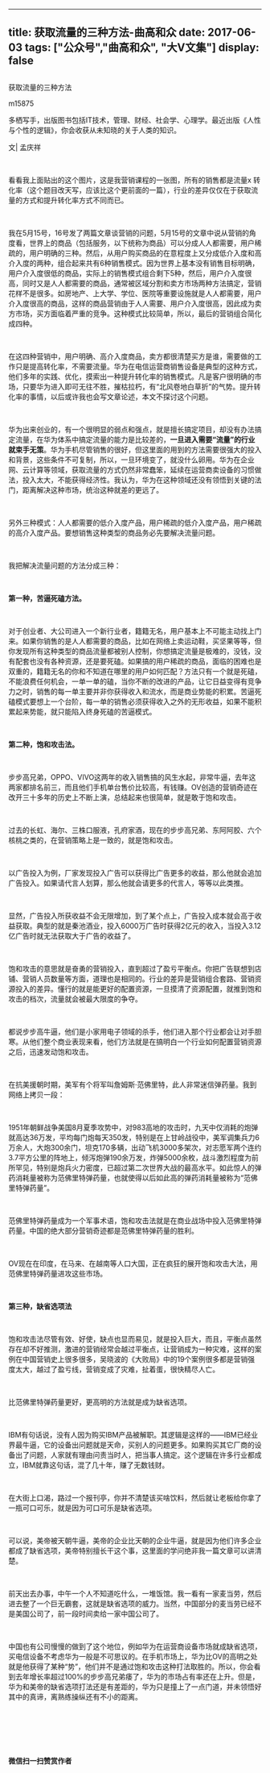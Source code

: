 
---
title:   获取流量的三种方法-曲高和众
date: 2017-06-03
tags: ["公众号","曲高和众", "大V文集"]
display: false
---


## 



获取流量的三种方法




m15875




多栖写手，出版图书包括IT技术，管理、财经、社会学、心理学。最近出版《人性与个性的逻辑》，你会收获从未知晓的关于人类的知识。


文| 孟庆祥

&nbsp;

看看我上面贴出的这个图片，这是我营销课程的一张图，所有的销售都是流量x 转化率（这个题目改天写，应该比这个更前面的一篇），行业的差异仅仅在于获取流量的方式和提升转化率方式不同而已。

&nbsp;

我在5月15号，16号发了两篇文章谈营销的问题，5月15号的文章中说从营销的角度看，世界上的商品（包括服务，以下统称为商品）可以分成人人都需要，用户稀疏的，用户明确的三种。然后，从用户购买商品的在意程度上又分成低介入度和高介入度的两种，组合起来共有6种销售模式。因为世界上基本没有销售目标明确，用户介入度很低的商品，实际上的销售模式组合剩下5种，然后，用户介入度很高，同时又是人人都需要的商品，通常被区域分割和卖方市场两种方法搞定，营销花样不是很多。如房地产、上大学、学位、医院等重要设施就是人人都需要，用户介入度很高的商品，这样的商品营销由于人人需要、用户介入度很高，因此成为卖方市场，买方面临着严重的竞争。这种模式比较简单，所以，最后的营销组合简化成四种。

&nbsp;

在这四种营销中，用户明确、高介入度商品，卖方都很清楚买方是谁，需要做的工作只是提高转化率，不需要流量。华为在电信运营商销售设备是典型的这种方式，他们多年的实践、优化，摸索出一种提升转化率的销售模式。凡是客户很明确的市场，只要华为进入即可无往不胜，摧枯拉朽，有“北风卷地白草折”的气势。提升转化率的事情，以后或许我也会写文章论述，本文不探讨这个问题。

&nbsp;

华为出来创业的，有一个很明显的弱点和强点，就是擅长搞定项目，却没有办法搞定流量，在华为体系中搞定流量的能力是比较差的，**一旦进入需要“流量”的行业就束手无策**。华为手机尽管销售的很好，但这里面的用到的方法需要很强大的投入和背景，这些条件不可复制，所以，一旦环境变了，就没什么卵用。华为在企业网、云计算等领域，获取流量的方式仍然非常蠢笨，延续在运营商卖设备的习惯做法，投入太大，不能获得经济性。我认为，华为在这种领域还没有领悟到关键的法门，距离解决这种市场，统治这种就差的更远了。

&nbsp;

另外三种模式：人人都需要的低介入度产品，用户稀疏的低介入度产品，用户稀疏的高介入度产品。要想销售这种类型的商品务必先要解决流量问题。

&nbsp;

我把解决流量问题的方法分成三种：

&nbsp;

**第一种，苦逼死磕方法。**

&nbsp;

对于创业者、大公司进入一个新行业者，籍籍无名，用户基本上不可能主动找上门来。如果你销售的是人人都需要的商品，比如在网络上卖运动鞋，买坚果等等，但你发现所有这种类型的商品流量都被别人控制，你想搞定流量是极难的，没钱，没有配套也没有各种资源，还是要死磕。如果搞的用户稀疏的商品，面临的困难也是双重的，籍籍无名的你和不知道在哪里的用户如何匹配？方法只有一个就是死磕，不能浪费任何机会，一单一单的磕，当你不断的改进的产品，让它日益变得有竞争力之时，销售的每一单主要并非你获得收入和流水，而是商业势能的积累。苦逼死磕模式要想上一个台阶，每一单的销售必须获得收入之外的无形收益，如果不能积累起来势能，就只能陷入终身死磕的苦逼模式。

&nbsp;

**第二种，饱和攻击法。**

&nbsp;

步步高兄弟，OPPO、VIVO这两年的收入销售搞的风生水起，非常牛逼，去年这两家都排名前三，而且他们手机单台售价比较高，有钱赚。OV创造的营销奇迹在改开三十多年的历史上不断上演，总结起来也很简单，就是敢于饱和攻击。

&nbsp;

过去的长虹、海尔、三株口服液，孔府家酒，现在的步步高兄弟、东阿阿胶、六个核桃之类的，在营销策略上是一致的，就是饱和攻击。

&nbsp;

以广告投入为例，厂家发现投入广告可以获得比广告更多的收益，那么他就会追加广告投入。如果请代言人划算，那么他就会请更多的代言人，等等以此类推。

&nbsp;

显然，广告投入所获收益不会无限增加，到了某个点上，广告投入成本就会高于收益获取。典型的就是秦池酒业，投入6000万广告时获得2亿元的收入，当投入3.12亿广告时就无法获取大于广告的收益了。

&nbsp;

饱和攻击的意思就是奋勇的营销投入，直到超过了盈亏平衡点。你把广告联想到店铺、营销人员数量等方面，道理也是相同的。行业的差异是营销组合套路、营销资源投入的差异。懂行的就是能更好的配置资源，一旦摸清了资源配置，就推到饱和攻击的档次，流量就会被最大限度的争夺。

&nbsp;

都说步步高牛逼，他们是小家用电子领域的杀手，他们进入那个行业都会让对手胆寒。从他们整个商业表现来看，他们方法就是在搞明白一个行业如何配置营销资源之后，迅速发动饱和攻击。

&nbsp;

在抗美援朝时期，美军有个将军叫詹姆斯·范佛里特，此人非常迷信弹药量。我到网络上拷贝一段：

&nbsp;

1951年朝鲜战争美国8月夏季攻势中，对983高地的攻击时，九天中仅消耗的炮弹就高达36万发，平均每门炮每天350发，特别是在上甘岭战役中，美军调集兵力6万余人，大炮300余门，坦克170多辆，出动飞机3000多架次，对志愿军两个连约3.7平方公里的阵地上，倾泻炮弹190余万发，炸弹5000余枚，战斗激烈程度为前所罕见，特别是炮兵火力密度，已超过第二次世界大战的最高水平。如此惊人的弹药消耗量被称为范佛里特弹药量，也就使得以后如此高的弹药消耗量被称为“范佛里特弹药量”。

&nbsp;

范佛里特弹药量成为一个军事术语，饱和攻击法就是在商业战场中投入范佛里特弹药量。中国的绝大部分营销奇迹都是范佛里特弹药量的胜利。

&nbsp;

OV现在在印度，在马来、在越南等人口大国，正在疯狂的展开饱和攻击大法，用范佛里特弹药量进攻这些市场。

&nbsp;

**第三种，缺省选项法**

&nbsp;

饱和攻击法尽管有效、好使，缺点也显而易见，就是投入巨大，而且，平衡点虽然存在却不好推测，激进的营销经常会越过平衡点，让营销成为一种灾难，这样的案例在中国营销史上很多很多，吴晓波的《大败局》中的19个案例很多都是营销强度太大，越过了盈亏线，营销变成了灾难，扯着蛋，很快精尽人亡。

&nbsp;

比范佛里特弹药量更好，更高明的方法就是成为缺省选项。

&nbsp;

IBM有句话说，没有人因为购买IBM产品被解职。其逻辑是这样的——IBM已经业界最牛逼，它的设备出问题就是天命，买别人的问题更多。如果购买其它厂商的设备出了问题，人家就有理由问责当时人，把当事人搞定。这个逻辑在许多行业都成立，IBM就靠这句话，混了几十年，赚了无数钱财。

&nbsp;

在大街上口渴，路过一个报刊亭，你并不清楚该买啥饮料，然后就让老板给你拿了一瓶可口可乐，就是因为可口可乐是缺省选项。

&nbsp;

可以说，美帝被天朝牛逼，美帝的企业比天朝的企业牛逼，就是因为他们许多企业都成了缺省选项，美帝特别擅长干这个事，这里面的学问绝非我一篇文章可以讲清楚。

&nbsp;

前天出去办事，中午一个人不知道吃什么，一堆饭馆。我一看有一家麦当劳，然后进去整了一个巨无霸套，这就是缺省选项的威力。当然，中国部分的麦当劳已经不是美国公司了，前一段时间卖给一家中国公司了。

&nbsp;

中国也有公司慢慢的做到了这个地位，例如华为在运营商设备市场就成缺省选项，买电信设备不考虑华为一般是不可思议的。在手机市场上，华为比OV的高明之处就是他获得了某种“势”，他们并不是通过饱和攻击这种打法取胜的。所以，你会看到去年增长率超过100%的步步高兄弟痿了，华为的市场占有率还在上升。但是，华为和美帝的缺省选项打法还是有差距的，华为只是撞上了一点门道，并未领悟好其中的真谛，离熟练操纵还有不小的距离。

&nbsp;

&nbsp;

&nbsp;




**微信扫一扫赞赏作者**















